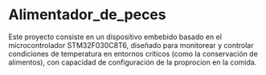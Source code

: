 # Alimentador_de_peces
Este proyecto consiste en un dispositivo embebido basado en el microcontrolador STM32F030C8T6, diseñado para monitorear y controlar condiciones de temperatura en entornos críticos (como la conservación de alimentos), con capacidad de configuración de la proprocion en la comida.
